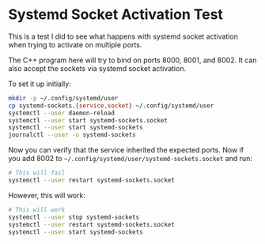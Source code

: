 # Systemd Socket Activation Test

This is a test I did to see what happens with systemd socket activation when
trying to activate on multiple ports.

The C++ program here will try to bind on ports 8000, 8001, and 8002. It can also
accept the sockets via systemd socket activation.

To set it up initially:

```bash
mkdir -p ~/.config/systemd/user
cp systemd-sockets.{service,socket} ~/.config/systemd/user
systemctl --user daemon-reload
systemctl --user start systemd-sockets.socket
systemctl --user start systemd-sockets
journalctl --user -u systemd-sockets
```

Now you can verify that the service inherited the expected ports. Now if you add
8002 to `~/.config/systemd/user/systemd-sockets.socket` and run:

```bash
# This will fail
systemctl --user restart systemd-sockets.socket
```

However, this will work:

```bash
# This will work
systemctl --user stop systemd-sockets
systemctl --user restart systemd-sockets.socket
systemctl --user start systemd-sockets
```
